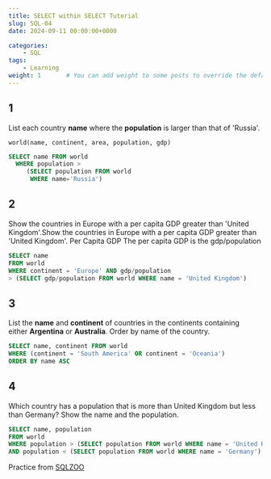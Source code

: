 ```yaml
---
title: SELECT within SELECT Tutorial
slug: SQL-04
date: 2024-09-11 00:00:00+0000

categories:
    - SQL
tags:
    - Learning
weight: 1       # You can add weight to some posts to override the default sorting (date descending)
---
```


## 1 
List each country **name** where the **population** is larger than that of 'Russia'.
```
world(name, continent, area, population, gdp)
```

```sql
SELECT name FROM world
  WHERE population >
     (SELECT population FROM world
      WHERE name='Russia')

```

## 2
Show the countries in Europe with a per capita GDP greater than 'United Kingdom'.Show the countries in Europe with a per capita GDP greater than 'United Kingdom'.
Per Capita GDP
The per capita GDP is the gdp/population
```sql
SELECT name
FROM world
WHERE continent = 'Europe' AND gdp/population
> (SELECT gdp/population FROM world WHERE name = 'United Kingdom')
```

## 3
List the **name** and **continent** of countries in the continents containing either **Argentina** or **Australia**. Order by name of the country.
```sql
SELECT name, continent FROM world
WHERE (continent = 'South America' OR continent = 'Oceania')
ORDER BY name ASC
```

## 4
Which country has a population that is more than United Kingdom but less than Germany? Show the name and the population.
```sql
SELECT name, population 
FROM world
WHERE population > (SELECT population FROM world WHERE name = 'United Kingdom') 
AND population < (SELECT population FROM world WHERE name = 'Germany')
```

Practice from [SQLZOO](https://sqlzoo.net/wiki/SELECT_within_SELECT_Tutorial)
